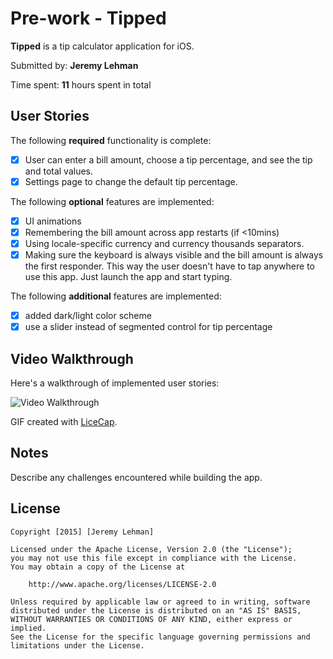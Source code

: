 # Pre-work - **Tipped**

**Tipped** is a tip calculator application for iOS.

Submitted by: **Jeremy Lehman**

Time spent: **11** hours spent in total

## User Stories

The following **required** functionality is complete:

* [x] User can enter a bill amount, choose a tip percentage, and see the tip and total values.
* [x] Settings page to change the default tip percentage.

The following **optional** features are implemented:
* [x] UI animations
* [x] Remembering the bill amount across app restarts (if <10mins)
* [x] Using locale-specific currency and currency thousands separators.
* [x] Making sure the keyboard is always visible and the bill amount is always the first responder. This way the user doesn't have to tap anywhere to use this app. Just launch the app and start typing.

The following **additional** features are implemented:

- [x] added dark/light color scheme
- [x] use a slider instead of segmented control for tip percentage

## Video Walkthrough 

Here's a walkthrough of implemented user stories:

<img src='http://imgur.com/gallery/karod4c/new' title='Video Walkthrough' width='' alt='Video Walkthrough' />

GIF created with [LiceCap](http://imgur.com/gallery/karod4c/new).

## Notes

Describe any challenges encountered while building the app.



## License

    Copyright [2015] [Jeremy Lehman]

    Licensed under the Apache License, Version 2.0 (the "License");
    you may not use this file except in compliance with the License.
    You may obtain a copy of the License at

        http://www.apache.org/licenses/LICENSE-2.0

    Unless required by applicable law or agreed to in writing, software
    distributed under the License is distributed on an "AS IS" BASIS,
    WITHOUT WARRANTIES OR CONDITIONS OF ANY KIND, either express or implied.
    See the License for the specific language governing permissions and
    limitations under the License.
